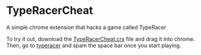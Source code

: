 # TypeRacerCheat

A simple chrome extension that hacks a game called TypeRacer

To try it out, download the [TypeRacerCheat.crx](https://github.com/Davidster/TypeRacerCheat/blob/master/TypeRacerCheat.crx?raw=true) file and drag it into chrome. Then, go to [typeracer](http://play.typeracer.com/) and spam the space bar once you start playing.